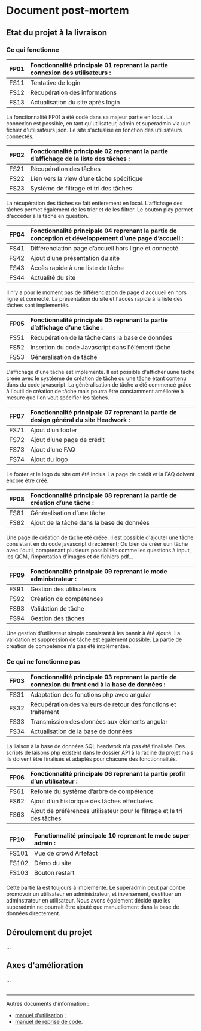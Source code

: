 # Document post-mortem

## Etat du projet à la livraison
### Ce qui fonctionne

| FP01 | Fonctionnalité principale 01 reprenant la partie connexion des utilisateurs : |
| :----------- | :------ |
| FS11 | Tentative de login |
| FS12 | Récupération des informations |
| FS13 | Actualisation du site après login |

La fonctionnalité FP01 à été codé dans sa majeur partie en local. La connexion est possible, en tant qu'utilisateur, admin et superadmin via uun fichier d'utilisateurs json. Le site s'actualise en fonction des utilisateurs connectés.

| FP02 | Fonctionnalité principale 02 reprenant la partie d’affichage de la liste des tâches : |
| :----------- | :------ |
| FS21 | Récupération des tâches |
| FS22 | Lien vers la view d’une tâche spécifique |
| FS23 | Système de filtrage et tri des tâches |

La récupération des tâches se fait entièrement en local. L'affichage des tâches permet également de les trier et de les filtrer. Le bouton play permet d'acceder à la tâche en question.

| FP04 | Fonctionnalité principale 04 reprenant la partie de conception et développement d’une page d’accueil : |
| :----------- | :------ |
| FS41 | Différenciation page d’accueil hors ligne et connecté |
| FS42 | Ajout d’une présentation du site |
| FS43 | Accès rapide à une liste de tâche |
| FS44 | Actualité du site |

Il n'y a pour le moment pas de différenciation de page d'accuueil en hors ligne et connecté. La présentation du site et l'accès rapide à la liste des tâches sont implementés.

| FP05 | Fonctionnalité principale 05 reprenant la partie d’affichage d’une tâche : |
| :----------- | :------ |
| FS51 | Récupération de la tâche dans la base de données |
| FS52 | Insertion du code Javascript dans l'élément tâche |
| FS53 | Généralisation de tâche |

L'affichage d'une tâche est implementé. Il est possible d'afficher uune tâche créée avec le systèeme de création de tâche ou une tâche étant contenu dans du code javascript. La généralisation de tâche a été commencé grâce à l'outil de création de tâche mais pourra être constamment améliorée à mesure que l'on veut spécifier les tâches.

| FP07 | Fonctionnalité principale 07 reprenant la partie de design général du site Headwork : |
| :----------- | :------ |
| FS71 | Ajout d’un footer |
| FS72 | Ajout d’une page de crédit |
| FS73 | Ajout d’une FAQ |
| FS74 | Ajout du logo |

Le footer et le logo du site ont été inclus.
La page de crédit et la FAQ doivent encore être créé.

| FP08 | Fonctionnalité principale 08 reprenant la partie de création d’une tâche : |
| :----------- | :------ |
| FS81 | Généralisation d’une tâche |
| FS82 | Ajout de la tâche dans la base de données |

Une page de création de tâche été créée. Il est possible d'ajouter une tâche consistant en du code javascript directement; Ou bien de créer uun tâche avec l'outil, comprenant plusieurs possiblités comme les questions à input, les QCM, l'importation d'images et de fichiers pdf...

|FP09 | Fonctionnalité principale 09 reprenant le mode administrateur : |
| :----------- | :------ |
|FS91 | Gestion des utilisateurs |
|FS92 | Création de compétences |
|FS93 | Validation de tâche |
|FS94 | Gestion des tâches |

Une gestion d'utilisateur simple consistant à les bannir à été ajouté. La validation et suppression de tâche est également possible.
La partie de création de compétence n'a pas été implémentée.

### Ce qui ne fonctionne pas

| FP03 | Fonctionnalité principale 03 reprenant la partie de connexion du front end à la base de données : |
| :----------- | :------ |
| FS31 | Adaptation des fonctions php avec angular |
| FS32 | Récupération des valeurs de retour des fonctions et traitement |
| FS33 | Transmission des données aux éléments angular |
| FS34 | Actualisation de la base de données |

La liaison à la base de données SQL headwork n'a pas été finalisée. Des scripts de laisons php existent dans le dossier API à la racine du projet mais ils doivent être finalisés et adaptés pour chacune des fonctionnalités.

| FP06 | Fonctionnalité principale 06 reprenant la partie profil d’un utilisateur : |
| :----------- | :------ |
| FS61 | Refonte du système d’arbre de compétence |
| FS62 | Ajout d’un historique des tâches effectuées |
| FS63 | Ajout de préférences utilisateur pour le filtrage et le tri des tâches |

| FP10 | Fonctionnalité principale 10 reprenant le mode super admin : |
| :----------- | :------ |
| FS101 | Vue de crowd Artefact |
| FS102 | Démo du site |
| FS103 | Bouton restart |

Cette partie là est toujours à implementé. Le superadmin peut par contre promovoir un utilisateur en administrateur, et inversement, destituer un adminstrateur en utilisateur. Nous avons également décidé que les superadmin ne pourrait être ajouté que manuellement dans la base de données directement.

## Déroulement du projet

...


## Axes d'amélioration

...
<br><br>

---

Autres documents d'information :  
- [manuel d'utilisation](https://github.com/Rhohen/HD12/blob/master/Headwork2/document_fr/utilisation.md) ;
- [manuel de reprise de code](https://github.com/Rhohen/HD12/blob/master/Headwork2/document_fr/reprise_de_code.md).
